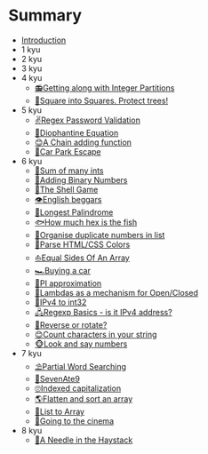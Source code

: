 # Summary

* [Introduction](README.md)
* 1 kyu
* 2 kyu
* 3 kyu
* 4 kyu
    * [📻Getting along with Integer Partitions](4-kyu/getting-along-with-integer-partitions.md)
    * [🔲Square into Squares. Protect trees!](4-kyu/square-into-squares-protect-trees.md)
* 5 kyu
    * [✌️Regex Password Validation](5-kyu/regex-password-validation.md)
    * [🏩Diophantine Equation](5-kyu/diophantine-equation.md)
    * [😊A Chain adding function](5-kyu/diophantine-equation.md)
    * [🐒Car Park Escape](5-kyu/car-park-escape.md)
* 6 kyu
    * [🐶Sum of many ints](6-kyu/sum-of-many-ints.md)
    * [💖Adding Binary Numbers](6-kyu/adding-binary-numbers.md)
    * [🔮The Shell Game](6-kyu/the-shell-game.md)
    * [👁️English beggars](6-kyu/english-beggars.md)
    * [👀Longest Palindrome](6-kyu/longest-palindrome.md)
    * [🐟How much hex is the fish](6-kyu/how-much-hex-is-the-fish.md)
    * [🍥Organise duplicate numbers in list](6-kyu/organise-duplicate-numbers-in-list.md)
    * [🍇Parse HTML/CSS Colors](6-kyu/parse-html-slash-css-colors.md)
    * [⛵Equal Sides Of An Array](6-kyu/equal-sides-of-an-array.md)
    * [🏎️Buying a car](6-kyu/buying-a-car.md)
    * [🏴󠁢󠁲󠁰󠁩󠁿PI approximation](6-kyu/pi-approximation.md)
    * [🚪Lambdas as a mechanism for Open/Closed](6-kyu/lambdas-as-a-mechanism-for-open-slash-closed.md)
    * [🚈IPv4 to int32](6-kyu/ipv4-to-int32.md)
    * [🖧Regexp Basics - is it IPv4 address?](6-kyu/regexp-basics-is-it-ipv4-address.md)
    * [🤔Reverse or rotate?](6-kyu/reverse-or-rotate.md)
    * [😊Count characters in your string](6-kyu/count-characters-in-your-string.md)
    * [🐵Look and say numbers](6-kyu/look-and-say-numbers.md)
* 7 kyu
    * [⛱️Partial Word Searching](7-kyu/partial-word-searching.md)
    * [🔪SevenAte9](7-kyu/sevenate9.md)
    * [🙄Indexed capitalization](7-kyu/indexed-capitalization.md)    
    * [🌎Flatten and sort an array](7-kyu/flatten-and-sort-an-array.md)    
    * [🌟List to Array](7-kyu/list-to-array.md)    
    * [🎉Going to the cinema](7-kyu/going-to-the-cinema.md)    
* 8 kyu
    * [🎂A Needle in the Haystack](8-kyu/a-needle-in-the-haystack.md)

